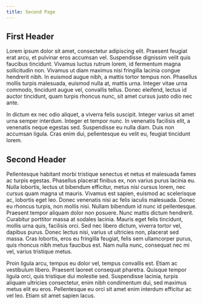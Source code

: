 ```yaml
---
title: Second Page
---
```


## First Header

Lorem ipsum dolor sit amet, consectetur adipiscing elit. Praesent feugiat erat arcu, et pulvinar eros accumsan vel. Suspendisse dignissim velit quis faucibus tincidunt. Vivamus luctus rutrum lorem, id fermentum magna sollicitudin non. Vivamus ut diam maximus nisi fringilla lacinia congue hendrerit nibh. In euismod augue nibh, a mattis tortor tempus non. Phasellus mollis turpis malesuada, euismod nulla at, mattis urna. Integer vitae urna commodo, tincidunt augue vel, convallis tellus. Donec eleifend, lectus id auctor tincidunt, quam turpis rhoncus nunc, sit amet cursus justo odio nec ante.

In dictum ex nec odio aliquet, a viverra felis suscipit. Integer varius sit amet urna semper interdum. Integer et tempor nunc. In venenatis facilisis elit, a venenatis neque egestas sed. Suspendisse eu nulla diam. Duis non accumsan ligula. Cras enim dui, pellentesque eu velit eu, feugiat tincidunt lorem.

## Second Header

Pellentesque habitant morbi tristique senectus et netus et malesuada fames ac turpis egestas. Phasellus placerat finibus ex, non varius purus lacinia eu. Nulla lobortis, lectus ut bibendum efficitur, metus nisi cursus lorem, nec cursus quam magna ut mauris. Vivamus est sapien, euismod ac scelerisque ac, lobortis eget leo. Donec venenatis nisi ac felis iaculis malesuada. Donec eu rhoncus turpis, non mollis nisi. Nullam bibendum id nunc id pellentesque. Praesent tempor aliquam dolor non posuere. Nunc mattis dictum hendrerit. Curabitur porttitor massa at sodales lacinia. Mauris eget felis tincidunt, mollis urna quis, facilisis orci. Sed nec libero dictum, viverra tortor vel, dapibus purus. Donec lectus nisi, varius ut ultricies non, placerat sed massa. Cras lobortis, eros eu fringilla feugiat, felis sem ullamcorper purus, quis rhoncus nibh metus faucibus est. Nam nulla nunc, consequat nec mi vel, varius tristique metus.

Proin ligula arcu, tempus eu dolor vel, tempus convallis est. Etiam ac vestibulum libero. Praesent laoreet consequat pharetra. Quisque tempor ligula orci, quis tristique dui molestie sed. Suspendisse lacinia, turpis aliquam ultricies consectetur, enim nibh condimentum dui, sed maximus metus elit eu eros. Pellentesque eu orci sit amet enim interdum efficitur ac vel leo. Etiam sit amet sapien lacus.

